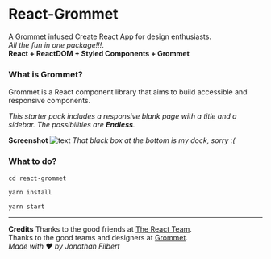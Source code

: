# React-Grommet
A [Grommet](https://v2.grommet.io/) infused Create React App for design enthusiasts.  
*All the fun in one package!!!*.   
**React + ReactDOM + Styled Components + Grommet**  

### What is Grommet?  
Grommet is a React component library that aims to build accessible and responsive components.  

*This starter pack includes a responsive blank page with a title and a sidebar. The possibilities are **Endless**.* 

**Screenshot**
![text](https://a.uchi.moe/csdnk.gif)
*That black box at the bottom is my dock, sorry :(*



### What to do?
```
cd react-grommet
```
```
yarn install
```

```
yarn start
```

---
**Credits**
Thanks to the good friends at [The React Team](https://github.com/facebook/create-react-app).  
Thanks to the good teams and designers at [Grommet](https://github.com/grommet).  
*Made with ❤️ by Jonathan Filbert*


